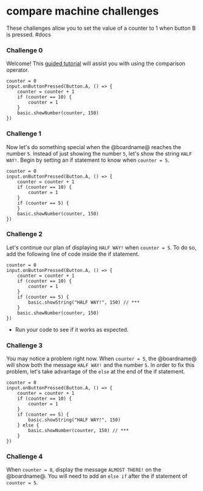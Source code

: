 # compare machine challenges

These challenges allow you to set the value of a counter to 1 when button B is pressed. #docs

### Challenge 0

Welcome! This [guided tutorial](/lessons/comparison/tutorial) will assist you with using the comparison operator.

```
counter = 0
input.onButtonPressed(Button.A, () => {
    counter = counter + 1
    if (counter == 10) {
        counter = 1
    }
    basic.showNumber(counter, 150)
})
```

### Challenge 1

Now let's do something special when the @boardname@ reaches the number `5`. Instead of just showing the number `5`, let's show the string `HALF WAY!`. Begin by setting an if statement to know when `counter = 5`.

```
counter = 0
input.onButtonPressed(Button.A, () => {
    counter = counter + 1
    if (counter == 10) {
        counter = 1
    }
    if (counter == 5) {
    }
    basic.showNumber(counter, 150)
})
```

### Challenge 2

Let's continue our plan of displaying `HALF WAY!` when `counter = 5`. To do so, add the following line of code inside the if statement.

```
counter = 0
input.onButtonPressed(Button.A, () => {
    counter = counter + 1
    if (counter == 10) {
        counter = 1
    }
    if (counter == 5) {
        basic.showString("HALF WAY!", 150) // ***
    }
    basic.showNumber(counter, 150)
})
```

* Run your code to see if it works as expected.

### Challenge 3

You may notice a problem right now. When `counter = 5`, the @boardname@ will show both the message `HALF WAY!` and the number `5`. In order to fix this problem, let's take advantage of the `else` at the end of the if statement.

```
counter = 0
input.onButtonPressed(Button.A, () => {
    counter = counter + 1
    if (counter == 10) {
        counter = 1
    }
    if (counter == 5) {
        basic.showString("HALF WAY!", 150)
    } else {
        basic.showNumber(counter, 150) // ***
    }
})
```

### Challenge 4

When `counter = 8`, display the message `ALMOST THERE!` on the @boardname@. You will need to add an `else if` after the if statement of `counter = 5`.

